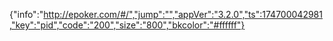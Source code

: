 {"info":"http://epoker.com/#/","jump":"","appVer":"3.2.0","ts":174700042981,"key":"pid","code":"200","size":"800","bkcolor":"#ffffff"}